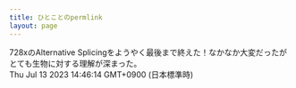 ```yaml
---
title: ひとことのpermlink
layout: page
---
```

<div class="box" dt="1689227174637">
  728xのAlternative Splicingをようやく最後まで終えた！なかなか大変だったがとても生物に対する理解が深まった。
  <div class="content is-small">Thu Jul 13 2023 14:46:14 GMT+0900 (日本標準時)</div>
</div>